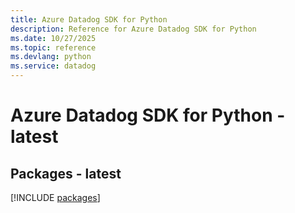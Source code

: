 ```yaml
---
title: Azure Datadog SDK for Python
description: Reference for Azure Datadog SDK for Python
ms.date: 10/27/2025
ms.topic: reference
ms.devlang: python
ms.service: datadog
---
```

# Azure Datadog SDK for Python - latest
## Packages - latest
[!INCLUDE [packages](datadog-index.md)]